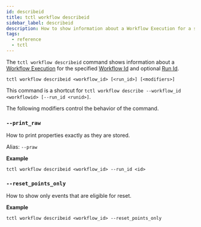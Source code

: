```yaml
---
id: describeid
title: tctl workflow describeid
sidebar_label: describeid
description: How to show information about a Workflow Execution for a specified Workflow Id and optional Run Id using tctl.
tags:
  - reference
  - tctl
---
```


The `tctl workflow describeid` command shows information about a [Workflow Execution](/docs/concepts/what-is-a-workflow-execution) for the specified [Workflow Id](/docs/concepts/what-is-a-workflow-id) and optional [Run Id](/docs/concepts/what-is-a-run-id).

`tctl workflow describeid <workflow_id> [<run_id>] [<modifiers>]`

This command is a shortcut for `tctl workflow describe --workflow_id <workflowid> [--run_id <runid>]`.

The following modifiers control the behavior of the command.

### `--print_raw`

How to print properties exactly as they are stored.

Alias: `--praw`

**Example**

```
tctl workflow describeid <workflow_id> --run_id <id>
```

### `--reset_points_only`

How to show only events that are eligible for reset.

**Example**

```
tctl workflow describeid <workflow_id> --reset_points_only
```
